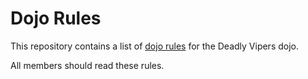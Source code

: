 Dojo Rules
==========

This repository contains a list of [dojo rules]("https://github.com/deadlyvipers") for the Deadly Vipers dojo. 

All members should read these rules.

